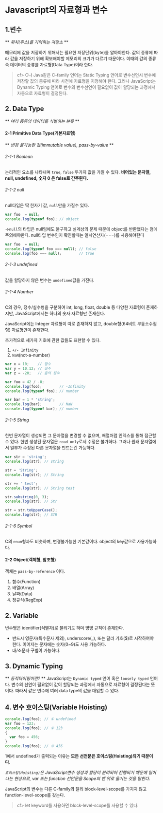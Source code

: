 # Javascript의 자료형과 변수

## 1.변수
** *위치(주소)를 기억하는 저장소* **

메모리에 값을 저장하기 위해서는 필요한 저장단위(byte)를 알아야한다.
값의 종류에 따라 값을 저장하기 위해 확보해야할 메모리의 크기가 다르기 때문이다. 이때의 값의 종류 즉 데이터의 종류를 자료형(Data Type)이라 한다.

> cf> C나 Java같은 C-family 언어는 Static Typing 언어로 변수선언시 변수에 저장할 값의 종류에 따라 사전에 자료형을 지정해야 한다.
> 그러나 JavaScript는 Dynamic Typing 언어로 변수의 변수선언이 필요없이 값이 할당되는 과정에서 자동으로 자료형이 결정된다.

## 2. Data Type
** *여러 종류의 데이터를 식별하는 분류* **

#### 2-1 Primitive Data Type(기본자료형)
** *변경 불가능한 값(immutable value), pass-by-value* **

###### 2-1-1 Boolean
논리적인 요소를 나타내며 `true`, `false` 두가지 값을 가질 수 있다.
**비어있는 문자열, null, undefined, 숫자 0 은 false로 간주된다.**

###### 2-1-2 null
null타입은 딱 한자기 값, `null`만을 가질수 있다.

```javascript
var foo  = null;
console.log(typeof foo); // object
```
->`null`의 타입은 null임에도 불구하고 설계상의 문제 때문에 object를 반환했다는 점에 주의해야한다. null타입 변수인지 확인할때는 일치연산자(===)를 사용해야한다
```javascript
var foo  = null;
console.log(typeof foo === null); // false
console.log(foo === null);        // true
```

###### 2-1-3 undefined
값을 할당하지 않은 변수는 `undefined`값을 가진다.

###### 2-1-4 Number
C의 경우, 정수/실수형을 구분하여 int, long, float, double 등 다양한 자료형이 존재하지만, JavaScript에서는 하나의 숫자 자료형만 존재한다.

JavaScript에는 Integer 자료형이 따로 존재하지 않고, double형(64비트 부동소수점 형) 자료형만이 존재한다.

추가적으로 세가지 기호에 관한 값들도 표현할 수 있다.
1. `+/- Infinity`
2. `NaN`(not-a-number)

```javascript
var x = 10;    // 정수
var y = 10.12; // 실수
var z = -20;   // 음의 정수

var foo = 42 / -0;
console.log(foo);        // -Infinity
console.log(typeof foo); // number

var bar = 1 * 'string';
console.log(bar);        // NaN
console.log(typeof bar); // number
```

###### 2-1-5 String
한번 문자열이 생성되면 그 문자열을 변경할 수 없으며, 배열처럼 인덱스를 통해 접근할 수 있다.
한번 생성된 문자열은 `read only`로서 수정은 불가하다. 그러나 원래 문자열에서 일부가 수정된 다른 문자열을 만드는건 가능하다.
```javascript
var str = 'string';
console.log(str); // string

str = 'String';
console.log(str); // String

str += ' test';
console.log(str); // String test

str.substring(0, 3);
console.log(str); // Str

str = str.toUpperCase();
console.log(str); // STR
```

###### 2-1-6 Symbol
C의 `enum`형과도 비슷하며, 변경불가능한 기본값이다. object의 key값으로 사용가능하다.

#### 2-2 Object(객체형, 참조형)
객체는 `pass-by-reference` 이다.
1. 함수(Function)
2. 배열(Array)
3. 날짜(Data)
4. 정규식(RegExp)

## 2. Variable
변수명은 identifier(식별자)로 불리기도 하며 명명 규칙이 존재한다.
* 반드시 영문자(특수문자 제외), underscore(_), 또는 달러 기호($)로 시작하여야 한다. 이어지는 문자에는 숫자(0~9)도 사용 가능하다.
* 대/소문자 구별이 가능하다.

## 3. Dynamic Typing
** *동적타이핑이란?* **
JavaScript는 `Dynamic typed` 언어 혹은 `loosely typed` 언어다.
변수의 선언이 필요없이 값이 할당되는 과정에서 자동으로 자료형이 결정된다는 뜻이다.
따라서 같은 변수에 여러 data type의 값을 대입할 수 있다.

## 4. 변수 호이스팅(Variable Hoisting)
```javascript
console.log(foo); // ① undefined
var foo = 123;
console.log(foo); // ② 123
{
  var foo = 456;
}
console.log(foo); // ③ 456
```
1에서 undefined가 출력되는 이유는 **모든 선언문은 호이스팅(Hoisting)되기 때문이다.**

*`호이스팅(Hoisting)`은 JavaScript변수 생성과 할당이 분리되어 진행되기 때문에 일어나는 현상으로, var 또는 function 선언문을 Scope의 맨 위로 옮기는 것을 말한다.*

JavaScript의 변수는 다른 C-family와 달리 block-level-scope를 가지지 않고 function-level-scope를 갖는다.
>cf> let keyword를 사용하면 block-level-scope를 사용할 수 있다.